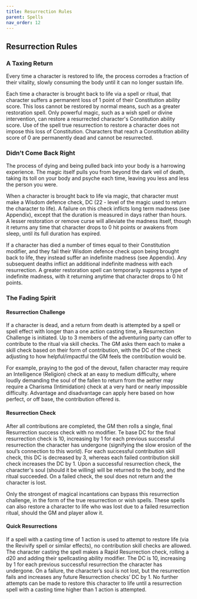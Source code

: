 ```yaml
---
title: Resurrection Rules
parent: Spells
nav_order: 12
---
```


## Resurrection Rules

### A Taxing Return
Every time a character is restored to life, the process corrodes a fraction of their vitality, slowly consuming the body until it can no longer sustain life.

Each time a character is brought back to life via a spell or ritual, that character suffers a permanent loss of 1 point of their Constitution ability score. This loss cannot be restored by normal means, such as a greater restoration spell. Only powerful magic, such as a wish spell or divine intervention, can restore a resurrected character's Constitution ability score. Use of the spell true resurrection to restore a character does not impose this loss of Constitution. Characters that reach a Constitution ability score of 0 are permanently dead and cannot be resurrected.

### Didn't Come Back Right
The process of dying and being pulled back into your body is a harrowing experience. The magic itself pulls you from beyond the dark veil of death, taking its toll on your body and psyche each time, leaving you less and less the person you were.

When a character is brought back to life via magic, that character must make a Wisdom defence check, DC (22 - level of the magic used to return the character to life). A failure on this check inflicts long term madness (see Appendix), except that the duration is measured in days rather than hours. A lesser restoration or remove curse will alleviate the madness itself, though it returns any time that character drops to 0 hit points or awakens from sleep, until its full duration has expired.

If a character has died a number of times equal to their Constitution modifier, and they fail their Wisdom defence check upon being brought back to life, they instead suffer an indefinite madness (see Appendix). Any subsequent deaths inflict an additional indefinite madness with each resurrection. A greater restoration spell can temporarily suppress a type of indefinite madness, with it returning anytime that character drops to 0 hit points.

### The Fading Spirit

#### Resurrection Challenge
If a character is dead, and a return from death is attempted by a spell or spell effect with longer than a one action casting time, a Resurrection Challenge is initiated. Up to 3 members of the adventuring party can offer to contribute to the ritual via skill checks. The GM asks them each to make a skill check based on their form of contribution, with the DC of the check adjusting to how helpful/impactful the GM feels the contribution would be.

For example, praying to the god of the devout, fallen character may require an Intelligence (Religion) check at an easy to medium difficulty, where loudly demanding the soul of the fallen to return from the aether may require a Charisma (Intimidation) check at a very hard or nearly impossible difficulty. Advantage and disadvantage can apply here based on how perfect, or off base, the contribution offered is.

#### Resurrection Check
After all contributions are completed, the GM then rolls a single, final Resurrection success check with no modifier. Te base DC for the final resurrection check is 10, increasing by 1 for each previous successful resurrection the character has undergone (signifying the slow erosion of the soul’s connection to this world). For each successful contribution skill check, this DC is decreased by 3, whereas each failed contribution skill check increases the DC by 1. Upon a successful resurrection check, the character's soul (should it be willing) will be returned to the body, and the ritual succeeded. On a failed check, the soul does
not return and the character is lost.

Only the strongest of magical incantations can bypass this resurrection challenge, in the form of the true resurrection or wish spells. These spells can also restore a character to life who was lost due to a failed resurrection ritual, should the GM and player allow it.

#### Quick Resurrections
If a spell with a casting time of 1 action is used to attempt to restore life (via the Revivify spell or similar effects), no contribution skill checks are allowed. The character casting the spell makes a Rapid Resurrection check, rolling a d20 and adding their spellcasting ability modifier. The DC is 10, increasing by 1 for each previous successful resurrection the character has undergone. On a failure, the character’s soul is not lost, but the resurrection fails and increases any future Resurrection checks’ DC by 1. No further attempts can be made to restore this character to life until a resurrection spell with a casting time higher
than 1 action is attempted.
